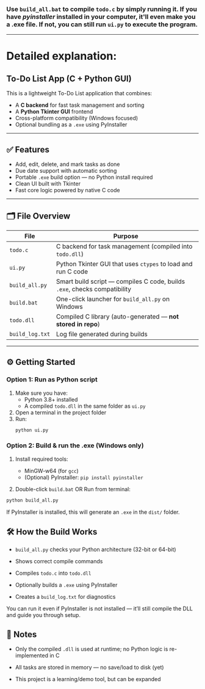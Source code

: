 ### Use `build_all.bat` to compile `todo.c` by simply running it. If you have *pyinstaller* installed in your computer, it'll even make you a .exe file. If not, you can still run `ui.py` to execute the program.
-----------------------
# Detailed explanation:

## To-Do List App (C + Python GUI)

This is a lightweight To-Do List application that combines:

- A **C backend** for fast task management and sorting
- A **Python Tkinter GUI** frontend
- Cross-platform compatibility (Windows focused)
- Optional bundling as a `.exe` using PyInstaller

---

## ✅ Features

- Add, edit, delete, and mark tasks as done
- Due date support with automatic sorting
- Portable `.exe` build option — no Python install required
- Clean UI built with Tkinter
- Fast core logic powered by native C code

---

## 🗂️ File Overview

| File             | Purpose                                                                 |
|------------------|-------------------------------------------------------------------------|
| `todo.c`         | C backend for task management (compiled into `todo.dll`)                |
| `ui.py`          | Python Tkinter GUI that uses `ctypes` to load and run C code            |
| `build_all.py`   | Smart build script — compiles C code, builds `.exe`, checks compatibility |
| `build.bat`      | One-click launcher for `build_all.py` on Windows                        |
| `todo.dll`       | Compiled C library (auto-generated — **not stored in repo**)            |
| `build_log.txt`  | Log file generated during builds                                        |

---

## ⚙️ Getting Started

### Option 1: Run as Python script

1. Make sure you have:
    - Python 3.8+ installed
    - A compiled `todo.dll` in the same folder as `ui.py`
2. Open a terminal in the project folder
3. Run:
   ```bash
   python ui.py
   ```

### Option 2: Build & run the .exe (Windows only)

1. Install required tools:
    - MinGW-w64 (for `gcc`)
    - (Optional) PyInstaller: `pip install pyinstaller`

2. Double-click `build.bat`
OR
Run from terminal:

```bash
python build_all.py
```

If PyInstaller is installed, this will generate an `.exe` in the `dist/` folder.

## 🛠 How the Build Works
- `build_all.py` checks your Python architecture (32-bit or 64-bit)

- Shows correct compile commands

- Compiles `todo.c` into `todo.dll`

- Optionally builds a `.exe` using PyInstaller

- Creates a `build_log.txt` for diagnostics

You can run it even if PyInstaller is not installed — it’ll still compile the DLL and guide you through setup.

## 📎 Notes
- Only the compiled `.dll` is used at runtime; no Python logic is re-implemented in C

- All tasks are stored in memory — no save/load to disk (yet)

- This project is a learning/demo tool, but can be expanded
